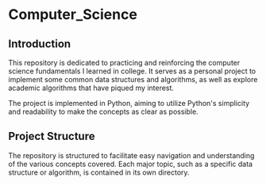 # Computer_Science

## Introduction

This repository is dedicated to practicing and reinforcing the computer science fundamentals I learned in college. It serves as a personal project to implement some common data structures and algorithms, as well as explore academic algorithms that have piqued my interest.

The project is implemented in Python, aiming to utilize Python's simplicity and readability to make the concepts as clear as possible.

## Project Structure

The repository is structured to facilitate easy navigation and understanding of the various concepts covered. Each major topic, such as a specific data structure or algorithm, is contained in its own directory.

